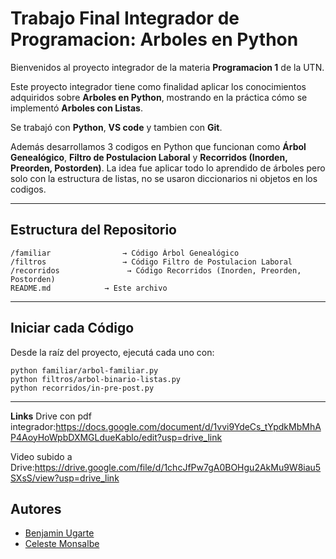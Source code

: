 # Trabajo Final Integrador de Programacion: Arboles en Python 

Bienvenidos al proyecto integrador de la materia **Programacion 1** de la UTN.  

Este proyecto integrador tiene como finalidad aplicar los conocimientos adquiridos sobre **Arboles en Python**, mostrando en la práctica cómo se implementó **Arboles con Listas**.

Se trabajó con **Python**, **VS code** y tambien con **Git**.

Además desarrollamos 3 codigos en Python que funcionan como **Árbol Genealógico**, **Filtro de Postulacion Laboral** y **Recorridos (Inorden, Preorden, Postorden)**. La idea fue aplicar todo lo aprendido de árboles pero solo con la estructura de listas, no se usaron diccionarios ni objetos en los codigos.

---

## Estructura del Repositorio

```
/familiar                → Código Árbol Genealógico
/filtros                 → Código Filtro de Postulacion Laboral
/recorridos               → Código Recorridos (Inorden, Preorden, Postorden)
README.md            → Este archivo
```

---

## Iniciar cada Código

Desde la raíz del proyecto, ejecutá cada uno con:

```
python familiar/arbol-familiar.py 
python filtros/arbol-binario-listas.py 
python recorridos/in-pre-post.py 

```

---
**Links** 
Drive con pdf integrador:https://docs.google.com/document/d/1vvi9YdeCs_tYpdkMbMhAP4AoyHoWpbDXMGLdueKablo/edit?usp=drive_link

Video subido a Drive:https://drive.google.com/file/d/1chcJfPw7gA0BOHgu2AkMu9W8iau5SXsS/view?usp=drive_link


## Autores

- [Benjamin Ugarte](https://github.com/benja-UG)
- [Celeste Monsalbe](https://github.com/CelesteMonsalbe)
